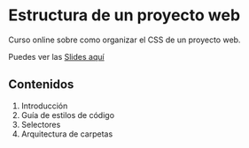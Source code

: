 # Estructura de un proyecto web

Curso online sobre como organizar el CSS de un proyecto web.

Puedes ver las [Slides aquí](http://nahuelsotelo.github.io/edu.css-project)


## Contenidos

1. Introducción
2. Guía de estilos de código
3. Selectores
4. Arquitectura de carpetas
